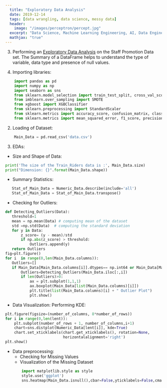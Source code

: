 ```yaml
---
  title: "Exploratory Data Analysis"
  date: 2019-12-14
  tags: [data wrangling, data science, messy data]
  header:
    image: "/images/perceptron/percept.jpg"
  excerpt: "Data Science, Machine Learning Engineering, AI, Data Engineering"
  mathjax: "true"
---
```

3. Performing an [Exploratory Data Analysis](https://github.com/iamgoddey/staffing_promotion) on the Staff Promotion Data set. The Summary of a DataFrame helps to understand the type of variable, data type and presence of null values.

1. Importing libraries:
```python
    import pandas as pd
    import numpy as np
    import seaborn as sns
    from sklearn.model_selection import train_test_split, cross_val_score
    from imblearn.over_sampling import SMOTE
    from xgboost import XGBClassifier
    from sklearn.preprocessing import StandardScaler
    from sklearn.metrics import accuracy_score, confusion_matrix, classification_report
    from sklearn.metrics import mean_squared_error, f1_score, precision_score, recall_score
```
2. Loading of Dataset:
```python
    Main_Data = pd.read_csv('data.csv')
```
3. EDAs:
 * Size and Shape of Data:
```python
print('The size of the Train_Riders data is :', Main_Data.size)
print("Dimension: {}".format(Main_Data.shape))
```
 * Summary Statistics:
 ```python
    Stat_of_Main_Data = Numeric_Data.describe(include='all')
    Stat_of_Main_Data = Stat_of_Main_Data.transpose()
 ```
 * Checking for Outliers:
 ```python
 def Detecting_Outliers(Data):
    threshold=1
    mean = np.mean(Data) # computing mean of the dataset
    std =np.std(Data)  # computing the standard deviation
    for y in Data:
        z_score= (y - mean)/std
        if np.abs(z_score) > threshold:
            Outliers.append(y)        
    return Outliers
fig=plt.figure()
for i  in range(0,len(Main_Data.columns)):
    Outliers=[]
    if Main_Data[Main_Data.columns[i]].dtypes== np.int64 or Main_Data[Main_Data.columns[i]].dtypes== np.int64  :
        Outliers=Detecting_Outliers(Main_Data.iloc[:,i])
        if len(Outliers)>0:               
            ax = plt.subplot(1,1,1)
            ax.boxplot(Main_Data[list(Main_Data.columns)[i]])
            plt.title(list(Main_Data.columns)[i] + " Outlier Plot")
            plt.show()
 ```
* Data Visualization:
Performing KDE:
```python
plt.figure(figsize=(number_of_columns, 8*number_of_rows))
for i in range(0,len(lent)):
    plt.subplot(number_of_rows + 1, number_of_columns,i+1)
    chart=sns.distplot(Numeric_Data[lent[i]], kde=True)
    chart.set_xticklabels(chart.get_xticklabels(), rotation=None,
                          horizontalalignment='right')
plt.show()
```
* Data preprocessing:
  - Checking for Missing Values
  - Visualization of the Missing Dataset
  ```python
      import matplotlib.style as style
      style.use('ggplot')
      sns.heatmap(Main_Data.isnull(),cbar=False,yticklabels=False,cmap = 'viridis')
  ```

